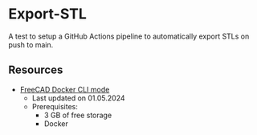 # Export-STL
A test to setup a GitHub Actions pipeline to automatically export STLs on push to main.

## Resources

- [FreeCAD Docker CLI mode](https://wiki.freecad.org/FreeCAD_Docker_CLI_mode/de)
  - Last updated on 01.05.2024
  - Prerequisites:
    - 3 GB of free storage
    - Docker
